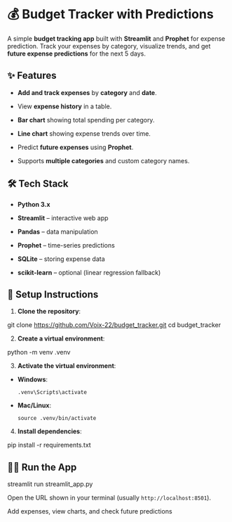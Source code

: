 # 💰 Budget Tracker with Predictions

A simple **budget tracking app** built with **Streamlit** and **Prophet** for expense prediction. Track your expenses by category, visualize trends, and get **future expense predictions** for the next 5 days.

## ✨ Features

* **Add and track expenses** by **category** and **date**.

* View **expense history** in a table.

* **Bar chart** showing total spending per category.

* **Line chart** showing expense trends over time.

* Predict **future expenses** using **Prophet**.

* Supports **multiple categories** and custom category names.

## 🛠️ Tech Stack

* **Python 3.x**

* **Streamlit** – interactive web app

* **Pandas** – data manipulation

* **Prophet** – time-series predictions

* **SQLite** – storing expense data

* **scikit-learn** – optional (linear regression fallback)

## 🚀 Setup Instructions

1. **Clone the repository**:

git clone https://github.com/Voix-22/budget_tracker.git
cd budget_tracker


2. **Create a virtual environment**:

python -m venv .venv


3. **Activate the virtual environment**:

* **Windows**:

  ```
  .venv\Scripts\activate
  
  ```

* **Mac/Linux**:

  ```
  source .venv/bin/activate
  
  ```

4. **Install dependencies**:

pip install -r requirements.txt


## 🏃‍♀️ Run the App

streamlit run streamlit_app.py


Open the URL shown in your terminal (usually `http://localhost:8501`).

Add expenses, view charts, and check future predictions

